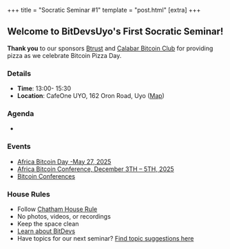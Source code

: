 +++
title = "Socratic Seminar #1"
template = "post.html"
[extra]
+++

## Welcome to BitDevsUyo's First Socratic Seminar!

**Thank you** to our sponsors [Btrust](https://www.btrust.tech/) and [Calabar Bitcoin Club](https://hrf.org/) for providing pizza as we celebrate Bitcoin Pizza Day.

### Details
- **Time**: 13:00- 15:30
- **Location**: CafeOne UYO, 162 Oron Road, Uyo ([Map](https://www.google.com/maps/dir//162+Oron+Rd,+Ewet+Housing+Estate,+Uyo+520102,+Akwa+Ibom/@5.0200907,7.8685155,12.26z/data=!4m8!4m7!1m0!1m5!1m1!1s0x105d575ff4662ecf:0x7887f2f48f1d4d29!2m2!1d7.9378991!2d5.0195906?entry=ttu&g_ep=EgoyMDI1MDUxNS4wIKXMDSoASAFQAw%3D%3D))

### Agenda
- 

### Events
- [Africa Bitcoin Day -May 27, 2025](https://x.com/AfroBitcoinOrg/status/1909528464102670437?t=Gfl82nTPFFFORUFlBO2fAw&s=19) 
- [Africa Bitcoin Conference, December 3TH – 5TH, 2025](https://afrobitcoin.org/)
- [Bitcoin Conferences](https://b.tc/conference/)

### House Rules
- Follow [Chatham House Rule](https://www.chathamhouse.org/about-us/chatham-house-rule)
- No photos, videos, or recordings
- Keep the space clean
- [Learn about BitDevs](https://www.bitdevsnbo.org/about)
- Have topics for our next seminar? [Find topic suggestions here](/about/find-topics)